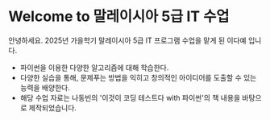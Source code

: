 # Welcome to 말레이시아 5급 IT 수업

안녕하세요. 2025년 가을학기 말레이시아 5급 IT 프로그램 수업을 맡게 된 이다예 입니다. 

- 파이썬을 이용한 다양한 알고리즘에 대해 학습한다. 
- 다양한 실습을 통해, 문제푸는 방법을 익히고 창의적인 아이디어를 도출할 수 있는 능력을 배양한다. 
- 해당 수업 자료는 나동빈의 '이것이 코딩 테스트다 with 파이썬'의 책 내용을 바탕으로 제작되었습니다. 

```{tableofcontents}
```
